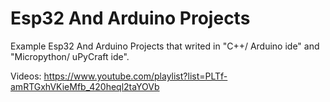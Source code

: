 # Esp32 And Arduino Projects
Example Esp32 And Arduino Projects that writed in "C++/ Arduino ide" and "Micropython/ uPyCraft ide". 


Videos: https://www.youtube.com/playlist?list=PLTf-amRTGxhVKieMfb_420heql2taYOVb 

